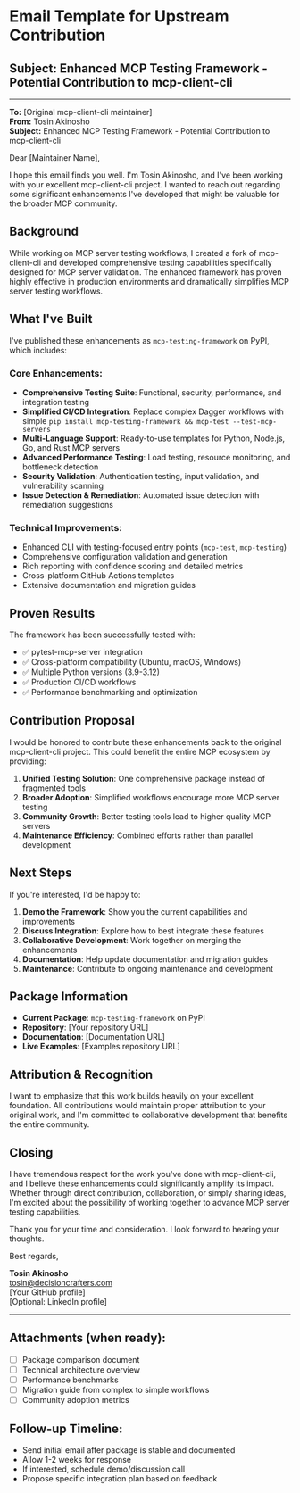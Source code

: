 # Email Template for Upstream Contribution

## Subject: Enhanced MCP Testing Framework - Potential Contribution to mcp-client-cli

---

**To:** [Original mcp-client-cli maintainer]  
**From:** Tosin Akinosho  
**Subject:** Enhanced MCP Testing Framework - Potential Contribution to mcp-client-cli

Dear [Maintainer Name],

I hope this email finds you well. I'm Tosin Akinosho, and I've been working with your excellent mcp-client-cli project. I wanted to reach out regarding some significant enhancements I've developed that might be valuable for the broader MCP community.

## Background

While working on MCP server testing workflows, I created a fork of mcp-client-cli and developed comprehensive testing capabilities specifically designed for MCP server validation. The enhanced framework has proven highly effective in production environments and dramatically simplifies MCP server testing workflows.

## What I've Built

I've published these enhancements as `mcp-testing-framework` on PyPI, which includes:

### Core Enhancements:
- **Comprehensive Testing Suite**: Functional, security, performance, and integration testing
- **Simplified CI/CD Integration**: Replace complex Dagger workflows with simple `pip install mcp-testing-framework && mcp-test --test-mcp-servers`
- **Multi-Language Support**: Ready-to-use templates for Python, Node.js, Go, and Rust MCP servers
- **Advanced Performance Testing**: Load testing, resource monitoring, and bottleneck detection
- **Security Validation**: Authentication testing, input validation, and vulnerability scanning
- **Issue Detection & Remediation**: Automated issue detection with remediation suggestions

### Technical Improvements:
- Enhanced CLI with testing-focused entry points (`mcp-test`, `mcp-testing`)
- Comprehensive configuration validation and generation
- Rich reporting with confidence scoring and detailed metrics
- Cross-platform GitHub Actions templates
- Extensive documentation and migration guides

## Proven Results

The framework has been successfully tested with:
- ✅ pytest-mcp-server integration
- ✅ Cross-platform compatibility (Ubuntu, macOS, Windows)
- ✅ Multiple Python versions (3.9-3.12)
- ✅ Production CI/CD workflows
- ✅ Performance benchmarking and optimization

## Contribution Proposal

I would be honored to contribute these enhancements back to the original mcp-client-cli project. This could benefit the entire MCP ecosystem by providing:

1. **Unified Testing Solution**: One comprehensive package instead of fragmented tools
2. **Broader Adoption**: Simplified workflows encourage more MCP server testing
3. **Community Growth**: Better testing tools lead to higher quality MCP servers
4. **Maintenance Efficiency**: Combined efforts rather than parallel development

## Next Steps

If you're interested, I'd be happy to:

1. **Demo the Framework**: Show you the current capabilities and improvements
2. **Discuss Integration**: Explore how to best integrate these features
3. **Collaborative Development**: Work together on merging the enhancements
4. **Documentation**: Help update documentation and migration guides
5. **Maintenance**: Contribute to ongoing maintenance and development

## Package Information

- **Current Package**: `mcp-testing-framework` on PyPI
- **Repository**: [Your repository URL]
- **Documentation**: [Documentation URL]
- **Live Examples**: [Examples repository URL]

## Attribution & Recognition

I want to emphasize that this work builds heavily on your excellent foundation. All contributions would maintain proper attribution to your original work, and I'm committed to collaborative development that benefits the entire community.

## Closing

I have tremendous respect for the work you've done with mcp-client-cli, and I believe these enhancements could significantly amplify its impact. Whether through direct contribution, collaboration, or simply sharing ideas, I'm excited about the possibility of working together to advance MCP server testing capabilities.

Thank you for your time and consideration. I look forward to hearing your thoughts.

Best regards,

**Tosin Akinosho**  
tosin@decisioncrafters.com  
[Your GitHub profile]  
[Optional: LinkedIn profile]

---

## Attachments (when ready):
- [ ] Package comparison document
- [ ] Technical architecture overview
- [ ] Performance benchmarks
- [ ] Migration guide from complex to simple workflows
- [ ] Community adoption metrics

## Follow-up Timeline:
- Send initial email after package is stable and documented
- Allow 1-2 weeks for response
- If interested, schedule demo/discussion call
- Propose specific integration plan based on feedback 